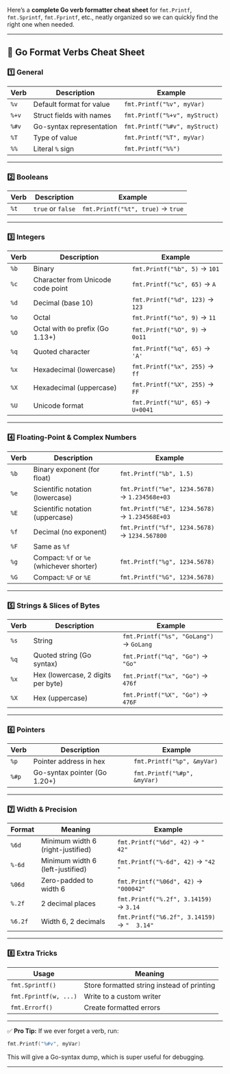 Here’s a **complete Go verb formatter cheat sheet** for `fmt.Printf`, `fmt.Sprintf`, `fmt.Fprintf`, etc., neatly organized so we can quickly find the right one when needed.

---

## **📜 Go Format Verbs Cheat Sheet**

### 1️⃣ **General**

| Verb  | Description              | Example                       |
| ----- | ------------------------ | ----------------------------- |
| `%v`  | Default format for value | `fmt.Printf("%v", myVar)`     |
| `%+v` | Struct fields with names | `fmt.Printf("%+v", myStruct)` |
| `%#v` | Go-syntax representation | `fmt.Printf("%#v", myStruct)` |
| `%T`  | Type of value            | `fmt.Printf("%T", myVar)`     |
| `%%`  | Literal `%` sign         | `fmt.Printf("%%")`            |

---

### 2️⃣ **Booleans**

| Verb | Description       | Example                           |
| ---- | ----------------- | --------------------------------- |
| `%t` | `true` or `false` | `fmt.Printf("%t", true)` → `true` |

---

### 3️⃣ **Integers**

| Verb | Description                       | Example                           |
| ---- | --------------------------------- | --------------------------------- |
| `%b` | Binary                            | `fmt.Printf("%b", 5)` → `101`     |
| `%c` | Character from Unicode code point | `fmt.Printf("%c", 65)` → `A`      |
| `%d` | Decimal (base 10)                 | `fmt.Printf("%d", 123)` → `123`   |
| `%o` | Octal                             | `fmt.Printf("%o", 9)` → `11`      |
| `%O` | Octal with `0o` prefix (Go 1.13+) | `fmt.Printf("%O", 9)` → `0o11`    |
| `%q` | Quoted character                  | `fmt.Printf("%q", 65)` → `'A'`    |
| `%x` | Hexadecimal (lowercase)           | `fmt.Printf("%x", 255)` → `ff`    |
| `%X` | Hexadecimal (uppercase)           | `fmt.Printf("%X", 255)` → `FF`    |
| `%U` | Unicode format                    | `fmt.Printf("%U", 65)` → `U+0041` |

---

### 4️⃣ **Floating-Point & Complex Numbers**

| Verb | Description                               | Example                                        |
| ---- | ----------------------------------------- | ---------------------------------------------- |
| `%b` | Binary exponent (for float)               | `fmt.Printf("%b", 1.5)`                        |
| `%e` | Scientific notation (lowercase)           | `fmt.Printf("%e", 1234.5678)` → `1.234568e+03` |
| `%E` | Scientific notation (uppercase)           | `fmt.Printf("%E", 1234.5678)` → `1.234568E+03` |
| `%f` | Decimal (no exponent)                     | `fmt.Printf("%f", 1234.5678)` → `1234.567800`  |
| `%F` | Same as `%f`                              |                                                |
| `%g` | Compact: `%f` or `%e` (whichever shorter) | `fmt.Printf("%g", 1234.5678)`                  |
| `%G` | Compact: `%F` or `%E`                     | `fmt.Printf("%G", 1234.5678)`                  |

---

### 5️⃣ **Strings & Slices of Bytes**

| Verb | Description                        | Example                                 |
| ---- | ---------------------------------- | --------------------------------------- |
| `%s` | String                             | `fmt.Printf("%s", "GoLang")` → `GoLang` |
| `%q` | Quoted string (Go syntax)          | `fmt.Printf("%q", "Go")` → `"Go"`       |
| `%x` | Hex (lowercase, 2 digits per byte) | `fmt.Printf("%x", "Go")` → `476f`       |
| `%X` | Hex (uppercase)                    | `fmt.Printf("%X", "Go")` → `476F`       |

---

### 6️⃣ **Pointers**

| Verb  | Description                  | Example                     |
| ----- | ---------------------------- | --------------------------- |
| `%p`  | Pointer address in hex       | `fmt.Printf("%p", &myVar)`  |
| `%#p` | Go-syntax pointer (Go 1.20+) | `fmt.Printf("%#p", &myVar)` |

---

### 7️⃣ **Width & Precision**

| Format  | Meaning                           | Example                                     |
| ------- | --------------------------------- | ------------------------------------------- |
| `%6d`   | Minimum width 6 (right-justified) | `fmt.Printf("%6d", 42)` → `"    42"`        |
| `%-6d`  | Minimum width 6 (left-justified)  | `fmt.Printf("%-6d", 42)` → `"42    "`       |
| `%06d`  | Zero-padded to width 6            | `fmt.Printf("%06d", 42)` → `"000042"`       |
| `%.2f`  | 2 decimal places                  | `fmt.Printf("%.2f", 3.14159)` → `3.14`      |
| `%6.2f` | Width 6, 2 decimals               | `fmt.Printf("%6.2f", 3.14159)` → `"  3.14"` |

---

### 8️⃣ **Extra Tricks**

| Usage                 | Meaning                                    |
| --------------------- | ------------------------------------------ |
| `fmt.Sprintf()`       | Store formatted string instead of printing |
| `fmt.Fprintf(w, ...)` | Write to a custom writer                   |
| `fmt.Errorf()`        | Create formatted errors                    |

---

✅ **Pro Tip:** If we ever forget a verb, run:

```go
fmt.Printf("%#v", myVar)
```

This will give a Go-syntax dump, which is super useful for debugging.

---


